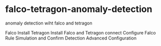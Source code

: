# falco-tetragon-anomaly-detection
anomaly detection wiht falco and tetragon

Falco Install
Tetragon Install
Falco and Tetragon connect
Configure Falco Rule
Simulation and Confirm Detection
Advanced Configuration
